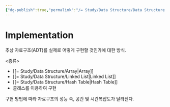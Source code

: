 ```yaml
---
{"dg-publish":true,"permalink":"/= Study/Data Structure/Data Structure Implementation/","created":"2023-12-04T23:01:21.000+09:00","updated":"2023-12-04T23:01:21.000+09:00"}
---
```


# Implementation
추상 자료구조(ADT)를 실제로 어떻게 구현할 것인가에 대한 방식.

<종류>
- [[= Study/Data Structure/Array\|Array]]
- [[= Study/Data Structure/Linked List\|Linked List]]
- [[= Study/Data Structure/Hash Table\|Hash Table]]
- 클래스를 이용하여 구현

구현 방법에 따라 자료구조의 성능 즉, 공간 및 시간복잡도가 달라진다.

